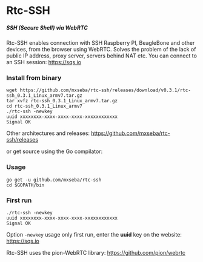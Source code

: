 # Rtc-SSH
##### SSH (Secure Shell) via WebRTC
Rtc-SSH enables connection with SSH  Raspberry PI, BeagleBone and other devices, from the browser using WebRTC. Solves the problem of the lack of public IP address, proxy server, servers behind NAT etc. You can connect to an SSH session: https://sqs.io

### Install from binary
```
wget https://github.com/mxseba/rtc-ssh/releases/download/v0.3.1/rtc-ssh_0.3.1_Linux_armv7.tar.gz
tar xvfz rtc-ssh_0.3.1_Linux_armv7.tar.gz
cd rtc-ssh_0.3.1_Linux_armv7
./rtc-ssh -newkey
uuid xxxxxxxx-xxxx-xxxx-xxxx-xxxxxxxxxxxx
Signal OK
```
Other architectures and releases: https://github.com/mxseba/rtc-ssh/releases<br />

or get source using the Go compilator:

### Usage
```
go get -u github.com/mxseba/rtc-ssh
cd $GOPATH/bin
```
### First run
```
./rtc-ssh -newkey
uuid xxxxxxxx-xxxx-xxxx-xxxx-xxxxxxxxxxxx
Signal OK
```
Option <code>-newkey</code> usage only first run, enter the <b>uuid</b> key on the website: https://sqs.io 

Rtc-SSH uses the pion-WebRTC library: https://github.com/pion/webrtc
